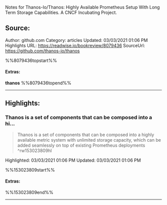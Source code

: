 Notes for Thanos-Io/Thanos: Highly Available Prometheus Setup With Long Term Storage Capabilities. A CNCF Incubating Project.

## Source:
Author: github.com
Category: articles
Updated: 03/03/2021 01:06 PM
Highlights URL: https://readwise.io/bookreview/8079436
SourceUrl: https://github.com/thanos-io/thanos

%%8079436topstart%%
#### Extras:
**thanos**
%%8079436topend%%
 
-----
 ## Highlights:

### Thanos is a set of components that can be composed into a hi...
>Thanos is a set of components that can be composed into a highly available metric system with unlimited storage capacity, which can be added seamlessly on top of existing Prometheus deployments ^rw153023809hl


Highlighted: 03/03/2021 01:06 PM
Updated: 03/03/2021 01:06 PM

%%153023809start%%
#### Extras:

%%153023809end%%

------


